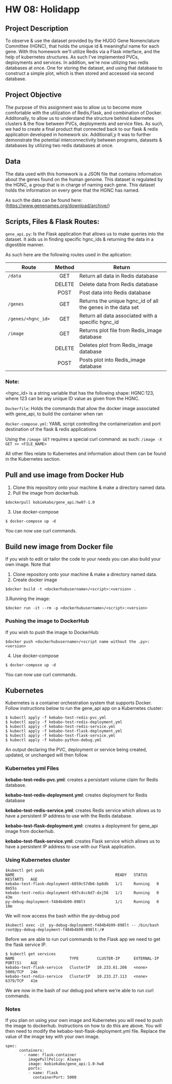 # HW 08: Holidapp
## Project Description
To observe & use the dataset provided by the HUGO Gene Nomenclature Committee (HGNC), that holds the unique id & meaningful name for each gene. With this homework we'll utilize Redis via a Flask interface, and the help of kubernetes structures. As such I've implemented PVCs, deployments and services. In addition, we're now utilizing two redis databases at once. One for storing the dataset, and using that database to construct a simple plot, which is then stored and accessed via second database.

## Project Objective
The purpose of this assignment was to allow us to become more comfortable with the utilization of Redis,Flask, and combination of Docker. Additonally, to allow 
us to understand the structure behind kubernetes clusters & the flow between PVCs, deployments and service files. As such, we had to create a final product that connected back to our flask & redis application developed in homework six. Additionall,y it was to further demonstrate the potential interconnectivity between programs, datasets & databases by utilizing two redis databases at once.

## Data
The data used with this homework is a JSON file that contains information about the genes found on the human genome. This dataset is regulated by the HGNC, a group that is in charge of naming each gene. This dataset holds the information on every gene that the HGNC has named.

As such the data can be found here: (https://www.genenames.org/download/archive/)

## Scripts, Files & Flask Routes:
`gene_api.py`:
Is the Flask application that allows us to make queries into the dataset. It aids us in finding specific hgnc_ids & returning the data in a digestible manner.


As such here are the following routes used in the aplication:

| Route         | Method        | Return |
| ------------- |:-------------:| ------------- |
| `/data`     | GET | Return all data in Redis database | 
| | DELETE |  Delete data from Redis database | 
| | POST | Post data into Redis database | 
| `/genes`    | GET |  Returns the unique hgnc_id of all the genes in the data set      |
| `/genes/<hgnc_id>`  | GET |  Return all data associated with a specific hgnc_id |
|`/image`    | GET | Returns plot file from Redis_image database|
| | DELETE |  Deletes plot from Redis_image database | 
| | POST | Posts plot into Redis_image database | 

### Note: 
<hgnc_id> is a string variable that has the following shape: HGNC:123, where 123 can be any unique ID value as given from the HGNC.

`Dockerfile`: Holds the commands that allow the docker image associated with gene_api, to build the container when ran

`docker-compose.yml`: YAML script controlling the containerization and port destination of the flask & redis applications

Using the `/image GET` requires a special curl command: as such: `/image -X GET >> <FILE_NAME>`

All other files relate to Kubernetes and information about them can be found in the Kubernetes section.

## Pull and use image from Docker Hub
1. Clone this repository onto your machine & make a directory named data.
2. Pull the image from dockerhub.
```
$dockerpull kobiekabo/gene_api:hw07-1.0
```
3. Use docker-compose
```
$ docker-compose up -d
```
You can now use curl commands.

## Build new image from Docker file
If you wish to edit or tailor the code to your needs you can also build your own image. Note that 
1. Clone repository onto your machine & make a directory named data.
2. Create docker image
```
$docker build -t <dockerhubusername>/<script>:<version> .
```
3.Running the image:
```
$docker run -it --rm -p <dockerhubusername>/<script>:<version>
```   
### Pushing the image to DockerHub
If you wish to push the image to DockerHub:
```
$docker push <dockerhubusername>/<script name without the .py>:<version>
```
4. Use docker-compose
```
$ docker-compose up -d
```
You can now use curl commands.

## Kubernetes 
Kubernetes is a container orchestration system that supports Docker. Follow instructions below to run the gene_api app on a Kubernetes cluster:
```
$ kubectl apply -f kebabo-test-redis-pvc.yml 
$ kubectl apply -f kebabo-test-redis-deployment.yml
$ kubectl apply -f kebabo-test-redis-service.yml
$ kubectl apply -f kebabo-test-flask-deployment.yml
$ kubectl apply -f kebabo-test-flask-service.yml
$ kubectl apply -f kebabo-python-debug.yml
```
An output declaring the PVC, deployment or service being created, updated, or unchanged will then follow.
### Kubernetes yml Files

**kebabo-test-redis-pvc.yml**: creates a persistant volume claim for Redis database.

**kebabo-test-redis-deployment.yml**: creates deployment for Redis database

**kebabo-test-redis-service.yml**: creates Redis service which allows us to have a persistent IP address to use with the Redis database. 

**kebabo-test-flask-deployment.yml**: creates a deployment for gene_api image from dockerhub. 

**kebabo-test-flask-service.yml**: creates Flask service which allows us to have a persistent IP address to use with our Flask application.

### Using Kubernetes cluster
```
$kubectl get pods
NAME                                            READY   STATUS    RESTARTS   AGE
kebabo-test-flask-deployment-6859c57db6-bp6db   1/1     Running   0          8m55s
kebabo-test-redis-deployment-697c4cc6d7-dxj56   1/1     Running   0          43m
py-debug-deployment-f484b4b99-898lt             1/1     Running   0          18m
```
We will now access the bash within the py-debug pod
```
$kubectl exec -it  py-debug-deployment-f484b4b99-898lt -- /bin/bash
root@py-debug-deployment-f484b4b99-898lt:/#
```
Before we are able to run curl commands to the Flask app we need to get the flask service IP. 
```
$ kubectl get services
NAME                        TYPE        CLUSTER-IP      EXTERNAL-IP   PORT(S)    AGE
kebabo-test-flask-service   ClusterIP   10.233.61.208   <none>        5000/TCP   24m
kebabo-test-redis-service   ClusterIP   10.233.27.113   <none>        6379/TCP   41m
```
We are now in the bash of our debug pod where we're able to run curl commands.

### Notes

If you plan on using your own image and Kubernetes you will need to push the image to dockerhub. Instructions on how to do this are above. You will then need to modify the kebabo-test-flask-deployment.yml file. Replace the value of the image key with your own image.

```
spec:
      containers:
        - name: flask-container
          imagePullPolicy: Always
          image: kobiekabo/gene_api:1.0-hw8
          ports:
          - name: flask
            containerPort: 5000
```
